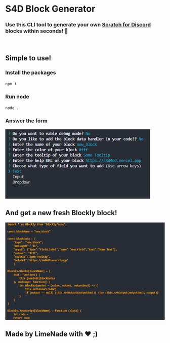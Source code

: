 #  **S4D Block Generator**

### Use this CLI tool to generate your own  [Scratch for Discord](https://s4d469.vercel.app) blocks within seconds! 🧱
</br>

## **Simple to use!**
  ### Install the packages
  `npm i`
  ### Run node
  `node .`
  ### Answer the form
  ![example](./examples/example1.png)

  ## **And get a new fresh Blockly block!**
  ![example2](./examples/example2.png)

## Made by LimeNade with ❤ ;)
